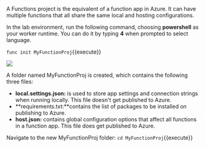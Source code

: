 A Functions project is the equivalent of a function app in Azure. It can have multiple functions that all share the same local and hosting configurations.

In the lab environment, run the following command, choosing **powershell** as your worker runtime. You can do it by typing **4** when prompted to select language.

`func init MyFunctionProj`{{execute}}

![](https://github.com/fenago/katacoda-scenarios/raw/master/azure-functions/azure-functions-powershell/steps/3/1.JPG)


A folder named MyFunctionProj is created, which contains the following three files:

- **local.settings.json:** is used to store app settings and connection strings when running locally. This file doesn't get published to Azure.
- **requirements.txt:**contains the list of packages to be installed on publishing to Azure.
- **host.json:**  contains global configuration options that affect all functions in a function app. This file does get published to Azure.

Navigate to the new MyFunctionProj folder:
`cd MyFunctionProj`{{execute}}

